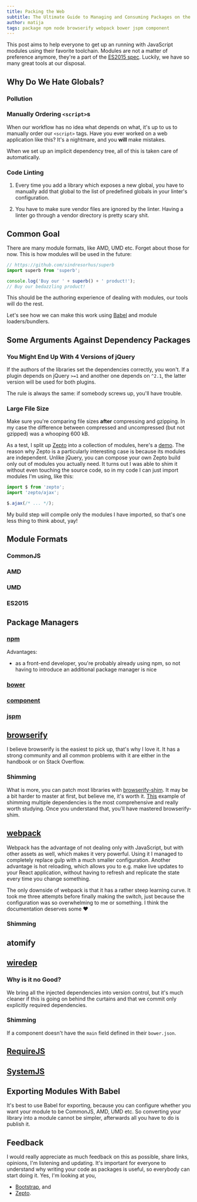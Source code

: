 ```yaml
---
title: Packing the Web
subtitle: The Ultimate Guide to Managing and Consuming Packages on the Web
author: matija
tags: package npm node browserify webpack bower jspm component
---
```


This post aims to help everyone to get up an running with JavaScript modules using their favorite toolchain. Modules are not a matter of preference anymore, they're a part of the [ES2015 spec][0]. Luckily, we have so many great tools at our disposal.

## Why Do We Hate Globals?

### Pollution

### Manually Ordering `<script>`s

When our workflow has no idea what depends on what, it's up to us to manually order our `<script>` tags. Have you ever worked on a web application like this? It's a nightmare, and you **will** make mistakes.

When we set up an implicit dependency tree, all of this is taken care of automatically.

### Code Linting

  1. Every time you add a library which exposes a new global, you have to manually add that global to the list of predefined globals in your linter's configuration.

  2. You have to make sure vendor files are ignored by the linter. Having a linter go through a vendor directory is pretty scary shit.

## Common Goal

There are many module formats, like AMD, UMD etc. Forget about those for now. This is how modules will be used in the future:

```js
// https://github.com/sindresorhus/superb
import superb from 'superb';

console.log('Buy our ' + superb() + ' product!');
// Buy our bedazzling product!
```

This should be the authoring experience of dealing with modules, our tools will do the rest.

Let's see how we can make this work using [Babel][1] and module loaders/bundlers.

[0]: http://www.ecma-international.org/ecma-262/6.0/#sec-modules
[1]: https://babeljs.io/

## Some Arguments Against Dependency Packages

### You Might End Up With 4 Versions of jQuery

If the authors of the libraries set the dependencies correctly, you won't. If a plugin depends on jQuery `>=1` and another one depends on `^2.1`, the latter version will be used for both plugins.

The rule is always the same: if somebody screws up, you'll have trouble.

### Large File Size

Make sure you're comparing file sizes **after** compressing and gzipping. In my case the difference between compressed and uncompressed (but not gzipped) was a whooping 600 kB.

As a test, I split up [Zepto][0] into a collection of modules, here's a [demo][1]. The reason why Zepto is a particularly interesting case is because its modules are independent. Unlike jQuery, you can compose your own Zepto build only out of modules you actually need. It turns out I was able to shim it without even touching the source code, so in my code I can just import modules I'm using, like this:

```js
import $ from 'zepto';
import 'zepto/ajax';

$.ajax(/* ... */);
```

My build step will compile only the modules I have imported, so that's one less thing to think about, yay!

[0]: http://zeptojs.com/
[1]: https://github.com/silvenon/zepto-module-demo

## Module Formats

### CommonJS

### AMD

### UMD

### ES2015

## Package Managers

### [npm][0]

Advantages:

  - as a front-end developer, you're probably already using npm, so not having to introduce an additional package manager is nice

[0]: https://www.npmjs.com/
[1]: https://github.com/npm/npm/releases

### [bower][0]

[0]: http://bower.io/

### [component][0]

[0]: http://component.github.io/
[1]: https://github.com/component

### [jspm][0]

[0]: http://jspm.io/

## [browserify][0]

I believe browserify is the easiest to pick up, that's why I love it. It has a strong community and all common problems with it are either in the handbook or on Stack Overflow.

### Shimming

What is more, you can patch most libraries with [browserify-shim][2]. It may be a bit harder to master at first, but believe me, it's worth it. [This][3] example of shimming multiple dependencies is the most comprehensive and really worth studying. Once you understand that, you'll have mastered browserify-shim.

[0]: http://browserify.org/
[1]: https://github.com/substack/browserify-handbook
[2]: https://github.com/thlorenz/browserify-shim
[3]: https://github.com/thlorenz/browserify-shim#multi-shim-example-including-dependencies

## [webpack][0]

Webpack has the advantage of not dealing only with JavaScript, but with other assets as well, which makes it very powerful. Using it I managed to completely replace gulp with a much smaller configuration. Another advantage is hot reloading, which allows you to e.g. make live updates to your React application, without having to refresh and replicate the state every time you change something.

The only downside of webpack is that it has a rather steep learning curve. It took me three attempts before finally making the switch, just because the configuration was so overwhelming to me or something. I think the documentation deserves some :heart:

### Shimming

[0]: http://webpack.github.io/

## atomify

## [wiredep][0]

### Why is it no Good?

We bring all the injected dependencies into version control, but it's much cleaner if this is going on behind the curtains and that we commit only explicitly required dependencies.

### Shimming

If a component doesn't have the `main` field defined in their `bower.json`.

[0]: https://github.com/taptapship/wiredep
[1]: https://github.com/ck86/main-bower-files

## [RequireJS][0]

[0]: http://requirejs.org/

## [SystemJS][0]

[0]: https://github.com/systemjs/systemjs

## Exporting Modules With Babel

It's best to use Babel for exporting, because you can configure whether you want your module to be CommonJS, AMD, UMD etc. So converting your library into a module cannot be simpler, afterwards all you have to do is publish it.

## Feedback

I would really appreciate as much feedback on this as possible, share links, opinions, I'm listening and updating. It's important for everyone to understand why writing your code as packages is useful, so everybody can start doing it. Yes, I'm looking at you,

  - [Bootstrap][0], and
  - [Zepto][1].

[0]: https://github.com/twbs/bootstrap/pull/16534
[1]: https://github.com/madrobby/zepto/search?utf8=%E2%9C%93&q=commonjs&type=Issues

